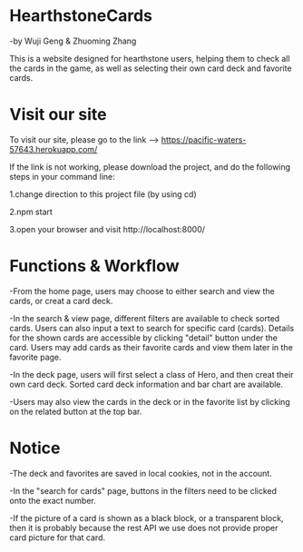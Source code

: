 # HearthstoneCards
  -by Wuji Geng & Zhuoming Zhang

This is a website designed for hearthstone users, helping them to check all the cards in the game, as well as selecting their own card deck and favorite cards.

# Visit our site

To visit our site, please go to the link --> https://pacific-waters-57643.herokuapp.com/

If the link is not working, please download the project, and do the following steps in your command line:

1.change direction to this project file (by using cd)

2.npm start

3.open your browser and visit http://localhost:8000/

# Functions & Workflow

-From the home page, users may choose to either search and view the cards, or creat a card deck.

-In the search & view page, different filters are available to check sorted cards. Users can also input a text to search for specific card (cards).
 Details for the shown cards are accessible by clicking "detail" button under the card.
 Users may add cards as their favorite cards and view them later in the favorite page.

-In the deck page, users will first select a class of Hero, and then creat their own card deck. Sorted card deck information and bar chart are available.

-Users may also view the cards in the deck or in the favorite list by clicking on the related button at the top bar.

# Notice

-The deck and favorites are saved in local cookies, not in the account.

-In the "search for cards" page, buttons in the filters need to be clicked onto the exact number.

-If the picture of a card is shown as a black block, or a transparent block, then it is probably because the rest API we use does not provide proper card picture for that card.
